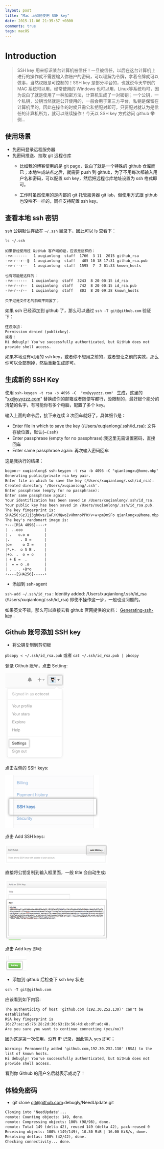 ```yaml
---
layout: post
title: "Mac 上如何使用 SSH key"
date: 2015-11-06 21:35:37 +0800
comments: true
tags: macOS
---
```


Introduction
============

> SSH key 用来标识某台计算机被信任！一旦被信任，以后在这台计算机上进行的操作就不需要输入你账户的密码，可以理解为令牌，拿着令牌就可以做事，当然权限是可控制的！SSH key 是部分平台的，也就说今天举例的 MAC 系统可以用，经常使用的 Windows 也可以用，Linux等系统均可，因为说白了就是使用了一种加密方法，计算机生成了一对密钥；一个公钥，一个私钥，公钥当然就是公开使用的，一般会用于第三方平台，私钥是保留在计算机里的，因此在操作的时候只需公私钥配对即可，只要配对就认为是信任的计算机所为，就可以继续操作！今天以 SSH key 方式访问 github 举例...

## 使用场景

- 免密码登录远程服务器
- 免密码推送、拉取 git 远程仓库
    - 比如我的博客使用的是 git page，说白了就是一个特殊的 github 仓库而已；本地生成站点之后，就需要 push 到 github，为了不用每次都输入用户名和密码，可以配置 ssh key，然后把远程仓库地址设置为 ssh 格式即可。

    - 工作时虽然使用的是内部的 git 托管服务器 git lab，但使用方式跟 github 也没啥不一样的，同样支持配置 ssh key。

## 查看本地 ssh 密钥

ssh 公钥默认存放在 `~/.ssh` 目录下，因此可以 ls 查看下：

```shell
ls ~/.ssh

如果曾经使用过 GitHub 客户端的话，应该是这样的：
-rw-------   1 xuqianlong  staff  1766  3 11  2015 github_rsa
-rw-r--r--@  1 xuqianlong  staff   405 10 18 17:31 github_rsa.pub
-rw-r--r--   1 xuqianlong  staff  1595  7  2 01:33 known_hosts

也有可能是这样的：
-rw-------  1 xuqianlong  staff  3243  8 20 00:15 id_rsa
-rw-r--r--  1 xuqianlong  staff   742  8 20 00:15 id_rsa.pub
-rw-r--r--  1 xuqianlong  staff   803  8 20 09:38 known_hosts

只不过是文件名的前缀不同罢了；
```

如果 ssh 已经添加到 github 了，那么可以通过 `ssh -T git@github.com` 验证下：

```
还没添加：
Permission denied (publickey).
或者：
Hi debugly! You've successfully authenticated, but GitHub does not provide shell access.
```

如果本地没有可用的 ssh key，或者你不想用之前的，或者想让之前的实效，那么你可以全部删掉，然后重新生成即可。

## 生成新的 SSH Key

使用 `ssh-keygen -t rsa -b 4096 -C  "xx@yyyzzz.com" ` 生成，这里的 "xx@yyyzzz.com" 替换成你的邮箱或者随便写都行，没限制的，最好起个能分的清楚的名字，有可能你有多个电脑，配置了多个 key。

输入上面的命令后，接下来连续 3 次回车就好了，具体细节是：

- Enter file in which to save the key (/Users/xuqianlong/.ssh/id_rsa): 文件存放位置，默认(~/.ssh)
- Enter passphrase (empty for no passphrase):我这里无需设置密码，直接回车
- Enter same passphrase again: 再次输入密码回车

这是我执行的结果：

```shell
bogon:~ xuqianlong$ ssh-keygen -t rsa -b 4096 -C "qianlongxu@home.mbp"
Generating public/private rsa key pair.
Enter file in which to save the key (/Users/xuqianlong/.ssh/id_rsa): 
Created directory '/Users/xuqianlong/.ssh'.
Enter passphrase (empty for no passphrase): 
Enter same passphrase again: 
Your identification has been saved in /Users/xuqianlong/.ssh/id_rsa.
Your public key has been saved in /Users/xuqianlong/.ssh/id_rsa.pub.
The key fingerprint is:
SHA256:GzJ1j3gh0ws/IwF/KMQwoIvHhmnoPPW/v+w+pmDmSFo qianlongxu@home.mbp
The key's randomart image is:
+---[RSA 4096]----+
|  ..ooo          |
| .   o.o o       |
|.     . O =      |
|o=     o X =     |
|*.+.  o S B .    |
|+o. .  o = o     |
| + E =  .        |
|  = = o .o       |
| . . . +B*o      |
+----[SHA256]-----+
```

- 添加到 ssh-agent

`ssh-add ~/.ssh/id_rsa` : Identity added: /Users/xuqianlong/.ssh/id_rsa (/Users/xuqianlong/.ssh/id_rsa) 即使不操作这一步，一般也没问题的。


如果英文不错，那么可以直接去看 github 官网提供的文档： [Generating-ssh-key](https://help.github.com/articles/generating-ssh-keys/) .


## Github 账号添加 SSH key

- 将公钥复制到剪切板

`pbcopy < ~/.ssh/id_rsa.pub`
或者
`cat ~/.ssh/id_rsa.pub | pbcopy`

登录 Github 账号，点击 Setting:

<img src="/images/201511/userbar-account-settings.png" width="192" height="281">

点击左侧的 SSH keys:

<img src="/images/201511/settings-sidebar-ssh-keys.png" width="307" height="172">

点击 Add SSH keys:

<img src="/images/201511/ssh-add-ssh-key.png" width="337" height="66">

直接将公钥复制到输入框里面，一般 title 会自动生成:

<img src="/images/201511/ssh-key-paste.png" width="337" height="197">

点击 Add key 即可:

<img src="/images/201511/ssh-add-key.png" width="70" height="49">

- 添加到 github 后检查下 ssh key 状态 

`ssh -T git@github.com`

应该看到如下内容:

```
The authenticity of host 'github.com (192.30.252.130)' can't be established.
RSA key fingerprint is 16:27:ac:a5:76:28:2d:36:63:1b:56:4d:eb:df:a6:48.
Are you sure you want to continue connecting (yes/no)?
```
因为这是第一次使用，没有 IP 记录，因此输入 yes 即可；

```
Warning: Permanently added 'github.com,192.30.252.130' (RSA) to the list of known hosts.
Hi debugly! You've successfully authenticated, but GitHub does not provide shell access.
```

看到你 Github 的用户名后就表示成功了！

## 体验免密码

- git clone git@github.com:debugly/NeedUpdate.git

```shell
Cloning into 'NeedUpdate'...
remote: Counting objects: 149, done.
remote: Compressing objects: 100% (98/98), done.
remote: Total 149 (delta 42), reused 149 (delta 42), pack-reused 0
Receiving objects: 100% (149/149), 10.30 MiB | 16.00 KiB/s, done.
Resolving deltas: 100% (42/42), done.
Checking connectivity... done.
```
